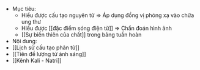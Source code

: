 - Mục tiêu:
	- Hiểu được cấu tạo nguyên tử => Áp dụng đồng vị phóng xạ vào chữa ung thư
	- Hiểu được [[đặc điểm sóng điện từ]] => Chẩn đoán hình ảnh
	- [[Sự biến thiên của chất]] trong bảng tuần hoàn
- Nội dung:
- [[Lịch sử cấu tạo phân tử]]
- [[Tiên đề lượng tử ánh sáng]]
- [[Kênh Kali - Natri]]
